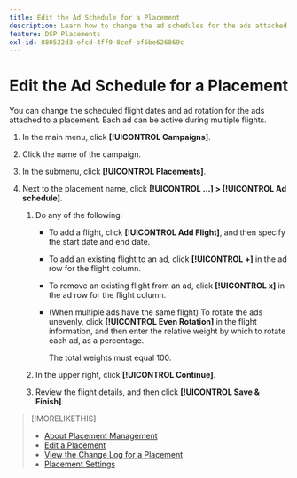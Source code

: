 ```yaml
---
title: Edit the Ad Schedule for a Placement
description: Learn how to change the ad schedules for the ads attached to a placement.
feature: DSP Placements
exl-id: 880522d3-efcd-4ff9-8cef-bf6be626869c
---
```

# Edit the Ad Schedule for a Placement

<!-- Some placements don't have this option. Clarify which placement types aren't eligible -- just simple ad serving placements (PG ones seem okay)? And anything else? -->

You can change the scheduled flight dates and ad rotation for the ads attached to a placement. Each ad can be active during multiple flights.

1. In the main menu, click **[!UICONTROL Campaigns]**.

1. Click the name of the campaign.

1. In the submenu, click **[!UICONTROL Placements]**.

1. Next to the placement name, click  **[!UICONTROL ...] > [!UICONTROL Ad schedule]**.

    1. Do any of the following:

        * To add a flight, click **[!UICONTROL Add Flight]**, and then specify the start date and end date.

        * To add an existing flight to an ad, click **[!UICONTROL +]** in the ad row for the flight column.

        * To remove an existing flight from an ad, click **[!UICONTROL x]** in the ad row for the flight column.

        * (When multiple ads have the same flight) To rotate the ads unevenly, click **[!UICONTROL Even Rotation]** in the flight information, and then enter the relative weight by which to rotate each ad, as a percentage.

            The total weights must equal 100.

    1. In the upper right, click **[!UICONTROL Continue]**.

    1. Review the flight details, and then click **[!UICONTROL Save & Finish]**.

>[!MORELIKETHIS]
>
>* [About Placement Management](placement-about.md)
>* [Edit a Placement](placement-edit.md)
>* [View the Change Log for a Placement](placement-change-log.md)
>* [Placement Settings](placement-settings.md)

